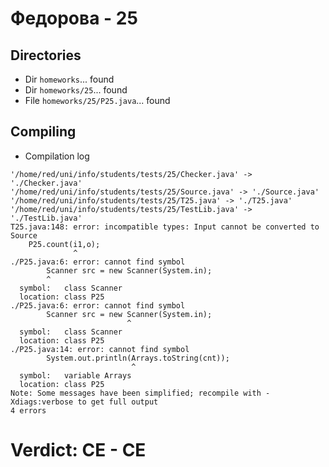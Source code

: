 # Федорова - 25
## Directories
- Dir `homeworks`... found
- Dir `homeworks/25`... found
- File `homeworks/25/P25.java`... found
## Compiling
- Compilation log
```
'/home/red/uni/info/students/tests/25/Checker.java' -> './Checker.java'
'/home/red/uni/info/students/tests/25/Source.java' -> './Source.java'
'/home/red/uni/info/students/tests/25/T25.java' -> './T25.java'
'/home/red/uni/info/students/tests/25/TestLib.java' -> './TestLib.java'
T25.java:148: error: incompatible types: Input cannot be converted to Source
    P25.count(i1,o);
              ^
./P25.java:6: error: cannot find symbol
        Scanner src = new Scanner(System.in);
        ^
  symbol:   class Scanner
  location: class P25
./P25.java:6: error: cannot find symbol
        Scanner src = new Scanner(System.in);
                          ^
  symbol:   class Scanner
  location: class P25
./P25.java:14: error: cannot find symbol
        System.out.println(Arrays.toString(cnt));
                           ^
  symbol:   variable Arrays
  location: class P25
Note: Some messages have been simplified; recompile with -Xdiags:verbose to get full output
4 errors

```
# Verdict: **CE** - CE
